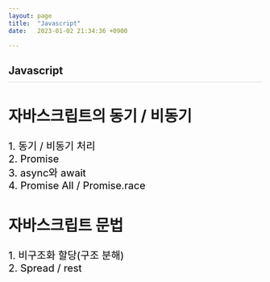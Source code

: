 ```yaml
---
layout: page
title:  "Javascript"
date:   2023-01-02 21:34:36 +0900

---
```



<h2 style="border-bottom:1px solid #dcdcdc; padding-bottom:10px;">Javascript</h2>

<div style='font-size:20px'>
    <h2>자바스크립트의 동기 / 비동기</h2>
    <a href="/javascript/2023/01/08/javascript-01.html">1. 동기 / 비동기 처리</a><br />
    <a href="/javascript/2023/01/15/javascript-02.html">2. Promise</a><br />
    <a href="/javascript/2023/01/22/javascript-03.html">3. async와 await</a><br />
    <a href="/javascript/2023/01/28/javascript-04.html">4. Promise All / Promise.race</a><br />
</div>
<div style='font-size:20px'>
    <h2>자바스크립트 문법</h2>
    <a href="/javascript/2023/01/08/javascript-01.html">1. 비구조화 할당(구조 분해)</a><br />
    <a href="/javascript/2023/01/15/javascript-02.html">2. Spread / rest</a><br />
</div>


<style>
div {
}
a {
    color: #000 !important;
    text-decoration: none;
}
</style>